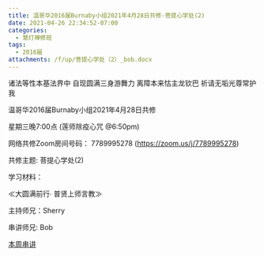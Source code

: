 ```yaml
---
title: 温哥华2016届Burnaby小组2021年4月28日共修-菩提心学处(2)
date: 2021-04-26 22:34:52-07:00
categories:
  - 慧灯禅修班
tags:
  - 2016届
attachments: /f/up/菩提心学处（2）_bob.docx
---
```

诸法等性本基法界中 自现圆满三身游舞力 离障本来怙主龙钦巴 祈请无垢光尊常护我

温哥华2016届Burnaby小组2021年4月28日共修 

星期三晚7:00点 (莲师除疫心咒 @6:50pm)

网络共修Zoom房间号码： 7789995278 (<https://zoom.us/j/7789995278>)

共修主题: 菩提心学处(2)


学习材料：

≪大圆满前行∙ 普贤上师言教≫ 　


主持师兄：Sherry

串讲师兄: Bob

[本周串讲](https://s3.ap-northeast-1.wasabisys.com/hdcx/hdv/f/up/菩提心学处（2）_bob.docx)

